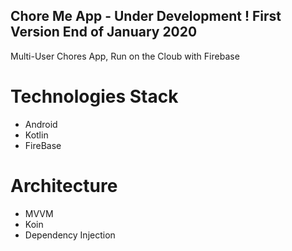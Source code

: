 ## Chore Me App - Under Development ! First Version End of January 2020

Multi-User Chores App, Run on the Cloub with Firebase

# Technologies Stack

* Android
* Kotlin
* FireBase


# Architecture 

* MVVM
* Koin
* Dependency Injection
